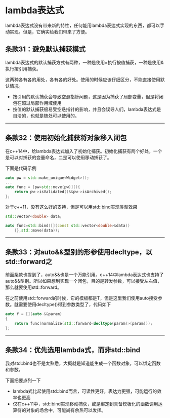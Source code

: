 # lambda表达式

lambda表达式没有带来新的特性，任何能用lambda表达式实现的东西，都可以手动实现。但是，它确实给我们带来了方便。

## 条款31：避免默认捕获模式

lambda表达式的默认捕获方式有两种，一种是使用=执行按值捕获，一种是使用&执行按引用捕获。

这两种各有各的用处，各有各的好处。使用的时候应该仔细区分，不能直接使用默认情况。

* 按引用的默认捕获会导致空悬指针问题，这是因为捕获了局部变量，但是将闭包在超过局部作用域使用
* 按值的默认捕获极易受空悬指针的影响，并且会误导人们，lambda表达式是自洽的，也就是随处可以使用的。

***

## 条款32：使用初始化捕获将对象移入闭包

在c++14中，给lambda表达式加入了初始化捕获。初始化捕获有两个好处，一个是可以对捕获的变量命名，二是可以使用移动捕获了。

下面是代码示例

```c++
auto pw = std::make_unique<Widget>();
...
auto func = [pw=std::move(pw)](){
    return pw->isValidated()&&pw->isArchived();
};
```

对于c++11，没有这么好的支持，但是可以用std::bind实现类型效果

```c++
std::vector<double> data;

auto func=std::bind([](const std::vector<double>&data))
    {},std::move(data));
```

***

## 条款33：对auto&&型别的形参使用decltype，以std::forward之

前面条款也提到了，auto&&也是一个万能引用。c++14中lambda表达式也支持了auto&&型别。所以如果想到实现一个闭包，目的是转发参数，可以接受左右值，那么就要使用std::forward。

在之前使用std::forward的时候，它的模板都是T，但是这里我们使用auto接受参数。就需要使用decltype()得到参数类型了，代码如下

```c++
auto f = [](auto &&param)
{
    return func(normalize(std::forward<decltype(param)>(param)));
};
```

***

## 条款34：优先选用lambda式，而非std::bind

我对std::bind也不是太熟悉，大概就是知道能生成一个函数对象，可以绑定函数和参数。

下面把要点列一下

* lambda式比起使用std::bind而言，可读性更好，表达力更强，可能运行的效率也更高
* 仅在c++11中，std::bind实现移动捕获，或是绑定到具备模板化的函数调用运算符的对象的场合中，可能尚有余热可以发挥。
